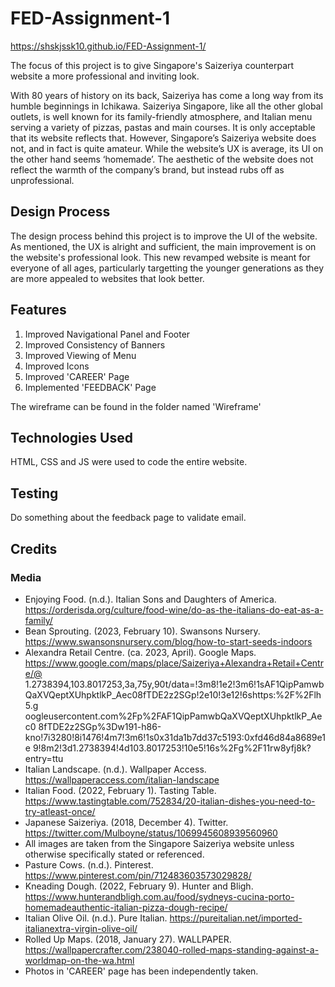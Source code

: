 # FED-Assignment-1 

https://shskjssk10.github.io/FED-Assignment-1/

The focus of this project is to give Singapore's Saizeriya counterpart website a more professional and inviting look. 

With 80 years of history on its back, Saizeriya has come a long way from its humble beginnings in Ichikawa. Saizeriya Singapore, like all the other global
outlets, is well known for its family-friendly atmosphere, and Italian menu serving a variety of pizzas, pastas and main courses. It is only acceptable that
its website reflects that. However, Singapore’s Saizeriya website does not, and in fact is quite amateur. While the website’s UX is average, its UI on the
other hand seems ‘homemade’. The aesthetic of the website does not reflect the warmth of the company’s brand, but instead rubs off as unprofessional.

## Design Process

The design process behind this project is to improve the UI of the website. As mentioned, the UX is alright and sufficient, the main improvement is on the 
website's professional look. This new revamped website is meant for everyone of all ages, particularly targetting the younger generations as they are more
appealed to websites that look better. 

## Features

1) Improved Navigational Panel and Footer
2) Improved Consistency of Banners
3) Improved Viewing of Menu
4) Improved Icons
5) Improved 'CAREER' Page
6) Implemented 'FEEDBACK' Page

The wireframe can be found in the folder named 'Wireframe'

## Technologies Used

HTML, CSS and JS were used to code the entire website. 

## Testing

Do something about the feedback page to validate email. 

## Credits 

### Media 

- Enjoying Food. (n.d.). Italian Sons and Daughters of America. https://orderisda.org/culture/food-wine/do-as-the-italians-do-eat-as-a-family/ 
- Bean Sprouting. (2023, February 10). Swansons Nursery. https://www.swansonsnursery.com/blog/how-to-start-seeds-indoors 
- Alexandra Retail Centre. (ca. 2023, April). Google Maps. https://www.google.com/maps/place/Saizeriya+Alexandra+Retail+Centre/@ 1.2738394,103.8017253,3a,75y,90t/data=!3m8!1e2!3m6!1sAF1QipPamwb QaXVQeptXUhpktlkP_Aec08fTDE2z2SGp!2e10!3e12!6shttps:%2F%2Flh5.g oogleusercontent.com%2Fp%2FAF1QipPamwbQaXVQeptXUhpktlkP_Aec0 8fTDE2z2SGp%3Dw191-h86-kno!7i3280!8i1476!4m7!3m6!1s0x31da1b7dd37c5193:0xfd46d84a8689e1e 9!8m2!3d1.2738394!4d103.8017253!10e5!16s%2Fg%2F11rw8yfj8k? entry=ttu 
- Italian Landscape. (n.d.). Wallpaper Access. https://wallpaperaccess.com/italian-landscape 
- Italian Food. (2022, February 1). Tasting Table. https://www.tastingtable.com/752834/20-italian-dishes-you-need-to-try-atleast-once/ 
- Japanese Saizeriya. (2018, December 4). Twitter. https://twitter.com/Mulboyne/status/1069945608939560960
- All images are taken from the Singapore Saizeriya website unless otherwise specifically stated or referenced.
- Pasture Cows. (n.d.). Pinterest. https://www.pinterest.com/pin/712483603573029828/
- Kneading Dough. (2022, February 9). Hunter and Bligh. https://www.hunterandbligh.com.au/food/sydneys-cucina-porto-homemadeauthentic-italian-pizza-dough-recipe/
- Italian Olive Oil. (n.d.). Pure Italian. https://pureitalian.net/imported-italianextra-virgin-olive-oil/
- Rolled Up Maps. (2018, January 27). WALLPAPER. https://wallpapercrafter.com/238040-rolled-maps-standing-against-a-worldmap-on-the-wa.html
- Photos in 'CAREER' page has been independently taken. 
